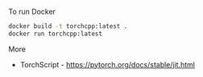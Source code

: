 To run Docker

```bash
docker build -t torchcpp:latest .
docker run torchcpp:latest
```


More

* TorchScript - https://pytorch.org/docs/stable/jit.html
